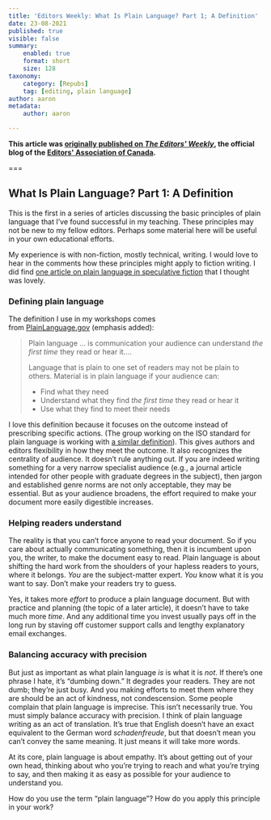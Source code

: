 ```yaml
---
title: 'Editors Weekly: What Is Plain Language? Part 1; A Definition'
date: 23-08-2021
published: true
visible: false
summary:
    enabled: true
    format: short
    size: 128
taxonomy:
    category: [Repubs]
    tag: [editing, plain language]
author: aaron
metadata:
    author: aaron

---
```


**This article was [originally published on *The Editors' Weekly*](http://blog.editors.ca/?p=9484), the official blog of the [Editors' Association of Canada](http://editors.ca).**

===

## What Is Plain Language? Part 1: A Definition

This is the first in a series of articles discussing the basic principles of
plain language that I’ve found successful in my teaching. These principles may
not be new to my fellow editors. Perhaps some material here will be useful in
your own educational efforts.

My experience is with non-fiction, mostly technical, writing. I would love to
hear in the comments how these principles might apply to fiction writing. I did
find [one article on plain language in speculative
fiction](https://litreactor.com/columns/using-plain-language-in-speculative-fiction) that
I thought was lovely.

### Defining plain language

The definition I use in my workshops comes
from [PlainLanguage.gov](https://www.plainlanguage.gov/about/definitions/) (emphasis
added):

> Plain language … is communication your audience can understand *the first time* they read or hear it.…
>
> Language that is plain to one set of readers may not be plain to others. Material is in plain language if your audience can:
>
> - Find what they need
> - Understand what they find *the first time* they read or hear it
> - Use what they find to meet their needs

I love this definition because it focuses on the outcome instead of prescribing
specific actions. (The group working on the ISO standard for plain language is
working with [a similar
definition](https://www.iplfederation.org/plain-language/)). This gives authors
and editors flexibility in how they meet the outcome. It also recognizes the
centrality of audience. It doesn’t rule anything out. If you are indeed writing
something for a very narrow specialist audience (e.g., a journal article
intended for other people with graduate degrees in the subject), then jargon and
established genre norms are not only acceptable, they may be essential. But as
your audience broadens, the effort required to make your document more easily
digestible increases.

### Helping readers understand

The reality is that you can’t force anyone to read your document. So if you care
about actually communicating something, then it is incumbent upon you, the
writer, to make the document easy to read. Plain language is about shifting the
hard work from the shoulders of your hapless readers to yours, where it
belongs. *You* are the subject-matter expert. *You* know what it is you want to
say. Don’t make your readers try to guess.

Yes, it takes more *effort* to produce a plain language document. But with
practice and planning (the topic of a later article), it doesn’t have to take
much more *time*. And any additional time you invest usually pays off in the
long run by staving off customer support calls and lengthy explanatory email
exchanges.

### Balancing accuracy with precision

But just as important as what plain language *is* is what it is *not*. If
there’s one phrase I hate, it’s “dumbing down.” It degrades your readers. They
are not dumb; they’re just busy. And you making efforts to meet them where they
are should be an act of kindness, not condescension. Some people complain that
plain language is imprecise. This isn’t necessarily true. You must simply
balance accuracy with precision. I think of plain language writing as an act of
translation. It’s true that English doesn’t have an exact equivalent to the
German word *schadenfreude*, but that doesn’t mean you can’t convey the same
meaning. It just means it will take more words.

At its core, plain language is about empathy. It’s about getting out of your own
head, thinking about who you’re trying to reach and what you’re trying to say,
and then making it as easy as possible for your audience to understand you.

How do you use the term “plain language”? How do you apply this principle in
your work?
